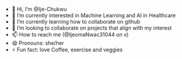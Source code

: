 - 👋 Hi, I’m @Ije-Chukwu
- 👀 I’m currently interested in Machine Learning and AI in Healthcare
- 🌱 I’m currently learning how to collaborate on github
- 💞️ I’m looking to collaborate on projects that align with my interest
- 📫 How to reach me (@IjeomaNwac31044 on x)
- 😄 Pronouns: she/her
- ⚡ Fun fact: love Coffee, exercise and veggies

<!---
Ije-Chukwu/Ije-Chukwu is a ✨ special ✨ repository because its `README.md` (this file) appears on your GitHub profile.
You can click the Preview link to take a look at your changes.
--->
